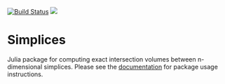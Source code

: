 [![Build Status](https://travis-ci.org/kahaaga/Simplices.jl.svg?branch=master)](https://travis-ci.org/kahaaga/Simplices.jl)
[![](https://img.shields.io/badge/docs-latest-blue.svg)](https://kahaaga.github.io/Simplices.jl/latest)

# Simplices

Julia package for computing exact intersection volumes between n-dimensional simplices. Please see the
[documentation](https://kahaaga.github.io/Simplices.jl/latest) for package
usage instructions.
